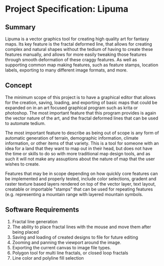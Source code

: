 # Project Specification: Lipuma

## Summary 

Lipuma is a vector graphics tool for creating high quality art for fantasy maps. Its key feature is the fractal deformed line, that allows for creating complex and natural shapes without the tedium of having to create these features manually, and allows for more easily tweaking those features through smooth deformation of these craggy features. As well as supporting common map making features, such as feature stamps, location labels, exporting to many different image formats, and more. 

## Concept

The minimum scope of this project is to have a graphical editor that allows for the creation, saving, loading, and exporting of basic maps that could be expanded on in an art focused graphical program such as krita or photoshop. The most important feature that this program provides is again the vector nature of the art, and the fractal deformed lines that can be used to automate tedium. 

The most important feature to describe as being out of scope is any form of automatic generation of terrain, demographic information, climate information, or other items of that variety. This is a tool for someone with an idea for a land that they want to map out in their head, but does not have the time or skills to do so with more traditional map design tools, and as such it will not make any assuptions about the nature of map that the user wishes to create. 

Features that may be in scope depending on how quickly core features can be implemented and properly tested, include color selections, gradent and raster texture based layers rendered on top of the vector layer, text layout, creatable or importable "stamps" that can be used for repeating features (e.g. representing a mountain range with layered mountain symbols. 

## Software Requirements

1. Fractal line generation
2. The ability to place fractal lines with the mouse and move them after being placed
3. Saving and loading of created designs to file for future editing
4. Zooming and panning the viewport around the image.
5. Exporting the current canvas to image file types.
6. Polygon tool for multi line fractals, or closed loop fractals
7. Line color and polyline fill selection

